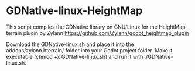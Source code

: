 # GDNative-linux-HeightMap
This script compiles the GDNative library on GNU/Linux for the HeightMap terrain plugin by Zylann https://github.com/Zylann/godot_heightmap_plugin

Download the GDNative-linux.sh and place it into the addons/zylann.hterrain/ folder into your Godot project folder.
Make it executable (chmod +x GDNative-linux.sh) and run it with ./GDNative-linux.sh.
